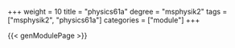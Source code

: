 +++
weight = 10
title = "physics61a"
degree = "msphysik2"
tags = ["msphysik2", "physics61a"]
categories = ["module"]
+++

{{< genModulePage >}}
